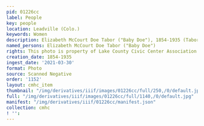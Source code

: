 ```yaml
---
pid: 01226cc
label: People
key: people
location: Leadville (Colo.)
keywords: Women
description: Elizabeth McCourt Doe Tabor ("Baby Doe"), 1854-1935 (Tabor home)
named_persons: Elizabeth McCourt Doe Tabor ("Baby Doe")
rights: This photo is property of Lake County Civic Center Association.
creation_date: 1854-1935
ingest_date: '2021-03-30'
format: Photo
source: Scanned Negative
order: '1152'
layout: cmhc_item
thumbnail: "/img/derivatives/iiif/images/01226cc/full/250,/0/default.jpg"
full: "/img/derivatives/iiif/images/01226cc/full/1140,/0/default.jpg"
manifest: "/img/derivatives/iiif/01226cc/manifest.json"
collection: cmhc
! '': 
---
```

